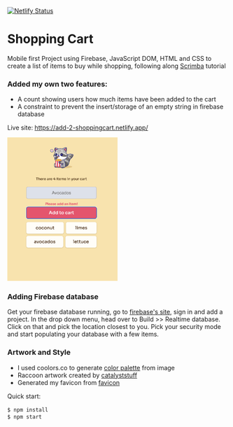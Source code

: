 [![Netlify Status](https://api.netlify.com/api/v1/badges/d431eb43-9bcf-4df6-99e3-a4436ff2442e/deploy-status)](https://app.netlify.com/sites/add-2-shoppingcart/deploys)

# Shopping Cart

Mobile first Project using Firebase, JavaScript DOM, HTML and CSS to create a list of items to buy while shopping, following along [Scrimba](https://scrimba.com/learn/firebase) tutorial 

### Added my own two features: 
- A count showing users how much items have been added to the cart
- A constraint to prevent the insert/storage of an empty string in firebase database

Live site: https://add-2-shoppingcart.netlify.app/

<img src="https://github.com/IngridGdesigns/shopping-cart/blob/main/assets/screenshot.png" width="50%" height="50%">

### Adding Firebase database

Get your firebase database running, go to [firebase's site](https://firebase.google.com/), sign in and add a project. In the drop down menu, head over to Build >> Realtime database. Click on that and pick the location closest to you. Pick your security mode and start populating your database with a few items. 

### Artwork and Style

- I used coolors.co to generate [color palette](https://coolors.co/2c2871-802134-ebeaea-f9ba30-a6a4b0) from image
- Raccoon artwork created by [catalyststuff]("https://www.freepik.com/free-vector/cute-raccoon-eating-popcorn-cartoon-vector-icon-illustration-animal-food-icon-concept-isolated-flat_66605862.htm#query=racoon&position=0&from_view=author&uuid=d0cfa165-ae29-444c-b793-4e0ac8fa1554")
- Generated my favicon from [favicon](https://favicon.io/)


Quick start:

```
$ npm install
$ npm start
````




